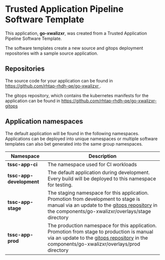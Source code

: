 # Trusted Application Pipeline Software Template

This application, **go-xwalizxr**, was created from a Trusted Application Pipeline Software Template.

The software templates create a new source and gitops deployment repositories with a sample source application. 

## Repositories

The source code for your application can be found in [https://github.com/rhtap-rhdh-qe/go-xwalizxr ](https://github.com/rhtap-rhdh-qe/go-xwalizxr ).
 
The gitops repository, which contains the kubernetes manifests for the application can be found in 
[https://github.com/rhtap-rhdh-qe/go-xwalizxr-gitops ](https://github.com/rhtap-rhdh-qe/go-xwalizxr-gitops ) 

## Application namespaces 

The default application will be found in the following namespaces. Applications can be deployed into unique namespaces or multiple software templates can also bet generated into the same group namespaces.  

|  Namespace   |  Description   |  
| -------- | -------- |
| **tssc-app-ci** | The namespace used for CI workloads |
| **tssc-app-development** | The default application during development. Every build will be deployed to this namespace for testing. |
| **tssc-app-stage** | The staging namespace for this application. Promotion from development to stage is manual via an update to the [gitops repository](https://github.com/rhtap-rhdh-qe/go-xwalizxr-gitops ) in the components/go-xwalizxr/overlays/stage directory |
| **tssc-app-prod** | The production namespace for this application. Promotion from stage to production is manual via an update to the [gitops repository](https://github.com/rhtap-rhdh-qe/go-xwalizxr-gitops ) in the components/go-xwalizxr/overlays/prod directory |